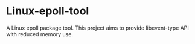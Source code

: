 # Linux-epoll-tool
A Linux epoll package tool. This project aims to provide libevent-type API with reduced memory use.

